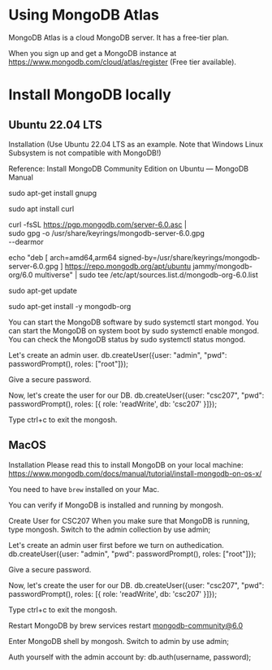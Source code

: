 # Using MongoDB Atlas

MongoDB Atlas is a cloud MongoDB server. It has a free-tier plan.

When you sign up and get a MongoDB instance at https://www.mongodb.com/cloud/atlas/register (Free tier available). 

# Install MongoDB locally
## Ubuntu 22.04 LTS
Installation (Use Ubuntu 22.04 LTS as an example. Note that Windows Linux Subsystem is not compatible with MongoDB!)

Reference: Install MongoDB Community Edition on Ubuntu — MongoDB Manual

sudo apt-get install gnupg

sudo apt install curl

curl -fsSL https://pgp.mongodb.com/server-6.0.asc | \
sudo gpg -o /usr/share/keyrings/mongodb-server-6.0.gpg \
--dearmor

echo "deb [ arch=amd64,arm64 signed-by=/usr/share/keyrings/mongodb-server-6.0.gpg ] https://repo.mongodb.org/apt/ubuntu jammy/mongodb-org/6.0 multiverse" | sudo tee /etc/apt/sources.list.d/mongodb-org-6.0.list

sudo apt-get update

sudo apt-get install -y mongodb-org

You can start the MongoDB software by sudo systemctl start mongod. You can start the MongoDB on system boot by sudo systemctl enable mongod. You can check the MongoDB status by sudo systemctl status mongod.

Let's create an admin user. db.createUser({user: "admin", "pwd": passwordPrompt(), roles: ["root"]});

Give a secure password.

Now, let's create the user for our DB. db.createUser({user: "csc207", "pwd": passwordPrompt(), roles: [{ role: 'readWrite', db: 'csc207' }]});

Type ctrl+c to exit the mongosh.

## MacOS
Installation
Please read this to install MongoDB on your local machine: https://www.mongodb.com/docs/manual/tutorial/install-mongodb-on-os-x/

You need to have `brew` installed on your Mac.

You can verify if MongoDB is installed and running by mongosh.

Create User for CSC207
When you make sure that MongoDB is running, type mongosh. Switch to the admin collection by use admin;

Let's create an admin user first before we turn on authedication. db.createUser({user: "admin", "pwd": passwordPrompt(), roles: ["root"]});

Give a secure password.

Now, let's create the user for our DB. db.createUser({user: "csc207", "pwd": passwordPrompt(), roles: [{ role: 'readWrite', db: 'csc207' }]});

Type ctrl+c to exit the mongosh.

Restart MongoDB by brew services restart mongodb-community@6.0

Enter MongoDB shell by mongosh. Switch to admin by use admin;

Auth yourself with the admin account by: db.auth(username, password);